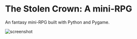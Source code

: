 The Stolen Crown: A mini-RPG
====================

An fantasy mini-RPG built with Python and Pygame.

![screenshot](https://raw.github.com/justinmeister/The-Stolen-Crown-RPG/master/screenshot.png)
